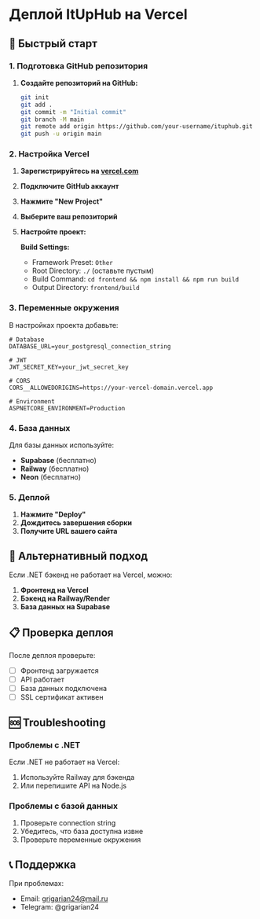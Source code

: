 # Деплой ItUpHub на Vercel

## 🚀 Быстрый старт

### 1. Подготовка GitHub репозитория

1. **Создайте репозиторий на GitHub:**
   ```bash
   git init
   git add .
   git commit -m "Initial commit"
   git branch -M main
   git remote add origin https://github.com/your-username/ituphub.git
   git push -u origin main
   ```

### 2. Настройка Vercel

1. **Зарегистрируйтесь на [vercel.com](https://vercel.com)**
2. **Подключите GitHub аккаунт**
3. **Нажмите "New Project"**
4. **Выберите ваш репозиторий**
5. **Настройте проект:**

   **Build Settings:**
   - Framework Preset: `Other`
   - Root Directory: `./` (оставьте пустым)
   - Build Command: `cd frontend && npm install && npm run build`
   - Output Directory: `frontend/build`

### 3. Переменные окружения

В настройках проекта добавьте:

```
# Database
DATABASE_URL=your_postgresql_connection_string

# JWT
JWT_SECRET_KEY=your_jwt_secret_key

# CORS
CORS__ALLOWEDORIGINS=https://your-vercel-domain.vercel.app

# Environment
ASPNETCORE_ENVIRONMENT=Production
```

### 4. База данных

Для базы данных используйте:
- **Supabase** (бесплатно)
- **Railway** (бесплатно)
- **Neon** (бесплатно)

### 5. Деплой

1. **Нажмите "Deploy"**
2. **Дождитесь завершения сборки**
3. **Получите URL вашего сайта**

## 🔧 Альтернативный подход

Если .NET бэкенд не работает на Vercel, можно:

1. **Фронтенд на Vercel**
2. **Бэкенд на Railway/Render**
3. **База данных на Supabase**

## 📋 Проверка деплоя

После деплоя проверьте:
- [ ] Фронтенд загружается
- [ ] API работает
- [ ] База данных подключена
- [ ] SSL сертификат активен

## 🆘 Troubleshooting

### Проблемы с .NET
Если .NET не работает на Vercel:
1. Используйте Railway для бэкенда
2. Или перепишите API на Node.js

### Проблемы с базой данных
1. Проверьте connection string
2. Убедитесь, что база доступна извне
3. Проверьте переменные окружения

## 📞 Поддержка

При проблемах:
- Email: grigarian24@mail.ru
- Telegram: @grigarian24 